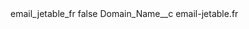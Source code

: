 <?xml version="1.0" encoding="UTF-8"?>
<CustomMetadata xmlns="http://soap.sforce.com/2006/04/metadata" xmlns:xsi="http://www.w3.org/2001/XMLSchema-instance" xmlns:xsd="http://www.w3.org/2001/XMLSchema">
    <label>email_jetable_fr</label>
    <protected>false</protected>
    <values>
        <field>Domain_Name__c</field>
        <value xsi:type="xsd:string">email-jetable.fr</value>
    </values>
</CustomMetadata>
